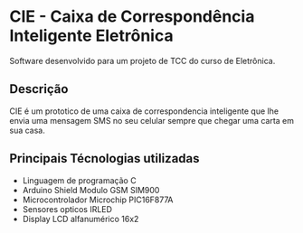 # CIE - Caixa de Correspondência Inteligente Eletrônica 

Software desenvolvido para um projeto de TCC do curso de Eletrônica.

## Descrição
CIE é um prototico de uma caixa de correspondencia inteligente que lhe 
envia uma mensagem SMS no seu celular sempre que chegar uma carta em sua 
casa.

## Principais Técnologias utilizadas

- Linguagem de programação C
-  Arduino Shield Modulo GSM SIM900
- Microcontrolador Microchip PIC16F877A
- Sensores opticos IRLED
- Display LCD alfanumérico 16x2
